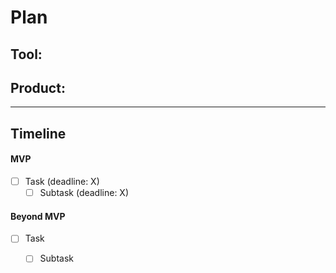 # Plan

## Tool: 
## Product: 

---

## Timeline

#### MVP

- [ ] Task (deadline: X)
  - [ ] Subtask (deadline: X)

#### Beyond MVP

- [ ] Task
  - [ ] Subtask


<!-- EXAMPLE

## Tool: APIs
## Product: Green Glass Door riddle app

## Timeline

### MVP

- [ ] Front-end
  - [x] Webpage to collect input from user (deadline: 4/15)
  - [ ] Webpage to display "yes, but a ___ can't" or "no, but a ___ can" (deadline: 5/1)
- [x] Back-end
  - [x] Use regex to test whether or not the word can go through the GGD (deadline: 3/1)
  - [x] Use the Twinword API to find related words (deadline: 3/15)
    - [ ] Iterate through the words until an opposite example can be found (deadline: 4/1)

#### Beyond MVP

- [ ] Use another API to make sure the opposite example is a noun
- [ ] Automate notification of API limit to make sure I don’t exceed free quota
- [ ] A multiple choice quizzer that will test the user’s knowledge of the solution

-->





<!-- DO NOT USE THIS YET

#### Peer Feedback 

| Name | Glows | Grows |
| -------- | ------- | ------- |
|  |  |  |
|  |  |  |
|  |  |  |
|  |  |  |
|  |  |  |

-->

